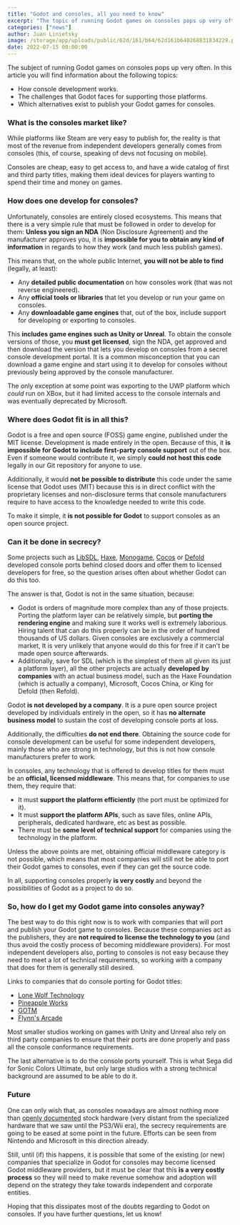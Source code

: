```yaml
---
title: "Godot and consoles, all you need to know"
excerpt: "The topic of running Godot games on consoles pops up very often. In this article you will find information about how console development works, the challenges that Godot faces for supporting those platforms and which alternatives exist to publish your games for them."
categories: ["news"]
author: Juan Linietsky
image: /storage/app/uploads/public/62d/161/b64/62d161b640268831834229.png
date: 2022-07-15 00:00:00
---
```


The subject of running Godot games on consoles pops up very often. In this article you will find information about the following topics:

* How console development works.
* The challenges that Godot faces for supporting those platforms.
* Which alternatives exist to publish your Godot games for consoles.

### What is the consoles market like?

While platforms like Steam are very easy to publish for, the reality is that most of the revenue from independent developers generally comes from consoles (this, of course, speaking of devs not focusing on mobile).

Consoles are cheap, easy to get access to, and have a wide catalog of first and third party titles, making them ideal devices for players wanting to spend their time and money on games.

### How does one develop for consoles?

Unfortunately, consoles are entirely closed ecosystems. This means that there is a very simple rule that must be followed in order to develop for them: **Unless you sign an NDA** (Non Disclosure Agreement) and the manufacturer approves you, it is **impossible for you to obtain any kind of information** in regards to how they work (and much less publish games).

This means that, on the whole public Internet, **you will not be able to find** (legally, at least):

* Any **detailed public documentation** on how consoles work (that was not reverse engineered).
* Any **official tools or libraries** that let you develop or run your game on consoles.
* Any **downloadable game engines** that, out of the box, include support for developing or exporting to consoles.

This **includes game engines such as Unity or Unreal**. To obtain the console versions of those, you **must get licensed**, sign the NDA, get approved and then download the version that lets you develop on consoles from a secret console development portal. It is a common misconception that you can download a game engine and start using it to develop for consoles without previously being approved by the console manufacturer.

The only exception at some point was exporting to the UWP platform which _could_ run on XBox, but it had limited access to the console internals and was eventually deprecated by Microsoft.

### Where does Godot fit is in all this?

Godot is a free and open source (FOSS) game engine, published under the MIT license. Development is made entirely in the open. Because of this, it **is impossible for Godot to include first-party console support** out of the box. Even if someone would contribute it, we simply **could not host this code** legally in our Git repository for anyone to use.

Additionally, it would **not be possible to distribute** this code under the same license that Godot uses (MIT) because this is in direct conflict with the proprietary licenses and non-disclosure terms that console manufacturers require to have access to the knowledge needed to write this code.

To make it simple, it **is not possible for Godot** to support consoles as an open source project.

### Can it be done in secrecy?

Some projects such as [LibSDL](https://www.libsdl.org/), [Haxe](https://haxe.org/), [Monogame](https://www.monogame.net/), [Cocos](https://www.cocos.com/) or [Defold](https://defold.com/) developed console ports behind closed doors and offer them to licensed developers for free, so the question arises often about whether Godot can do this too.

The answer is that, Godot is not in the same situation, because:

* Godot is orders of magnitude more complex than any of those projects. Porting the platform layer can be relatively simple, but **porting the rendering engine** and making sure it works well is extremely laborious. Hiring talent that can do this properly can be in the order of hundred thousands of US dollars. Given consoles are exclusively a commercial market, It is very unlikely that anyone would do this for free if it can't be made open source afterwards.
* Additionally, save for SDL (which is the simplest of them all given its just a platform layer), all the other projects are actually **developed by companies** with an actual business model, such as the Haxe Foundation (which is actually a company), Microsoft, Cocos China, or King for Defold (then Refold).

Godot **is not developed by a company**. It is a pure open source project developed by individuals entirely in the open, so it has **no alternate business model** to sustain the cost of developing console ports at loss.

Additionally, the difficulties **do not end there**. Obtaining the source code for console development can be useful for some independent developers, mainly those who are strong in technology, but this is not how console manufacturers prefer to work.

In consoles, any technology that is offered to develop titles for them must be an **official, licensed middleware**. This means that, for companies to use them, they require that:

* It must **support the platform efficiently** (the port must be optimized for it).
* It must **support the platform APIs**, such as save files, online APIs, peripherals, dedicated hardware, etc as best as possible.
* There must be **some level of technical support** for companies using the technology in the platform.

Unless the above points are met, obtaining official middleware category is not possible, which means that most companies will still not be able to port their Godot games to consoles, even if they can get the source code.

In all, supporting consoles properly **is very costly** and beyond the possibilities of Godot as a project to do so.

### So, how do I get my Godot game into consoles anyway?

The best way to do this right now is to work with companies that will port and publish your Godot game to consoles. Because these companies act as the publishers, they are **not required to license the technology to you** (and thus avoid the costly process of becoming middleware providers). For most independent developers also, porting to consoles is not easy because they need to meet a lot of technical requirements, so working with a company that does for them is generally still desired.

Links to companies that do console porting for Godot titles:
* [Lone Wolf Technology](https://lonewolftechnology.com/)
* [Pineapple Works](https://pineapple.works/)
* [GOTM](https://gotm.io/about/gpp)
* [Flynn's Arcade](https://www.flynnsarcades.com/)

Most smaller studios working on games with Unity and Unreal also rely on third party companies to ensure that their ports are done properly and pass all the console conformance requirements.

The last alternative is to do the console ports yourself. This is what Sega did for Sonic Colors Ultimate, but only large studios with a strong technical background are assumed to be able to do it.

### Future

One can only wish that, as consoles nowadays are almost nothing more than [openly documented](https://www.amd.com/en/technologies/rdna) stock hardware (very distant from the specialized hardware that we saw until the PS3/Wii era), the secrecy requirements are going to be eased at some point in the future. Efforts can be seen from Nintendo and Microsoft in this direction already.

Still, until (if) this happens, it is possible that some of the existing (or new) companies that specialize in Godot for consoles may become licensed Godot middleware providers, but it must be clear that this **is a very costly process** so they will need to make revenue somehow and adoption will depend on the strategy they take towards independent and corporate entities.

Hoping that this dissipates most of the doubts regarding to Godot on consoles. If you have further questions, let us know!
